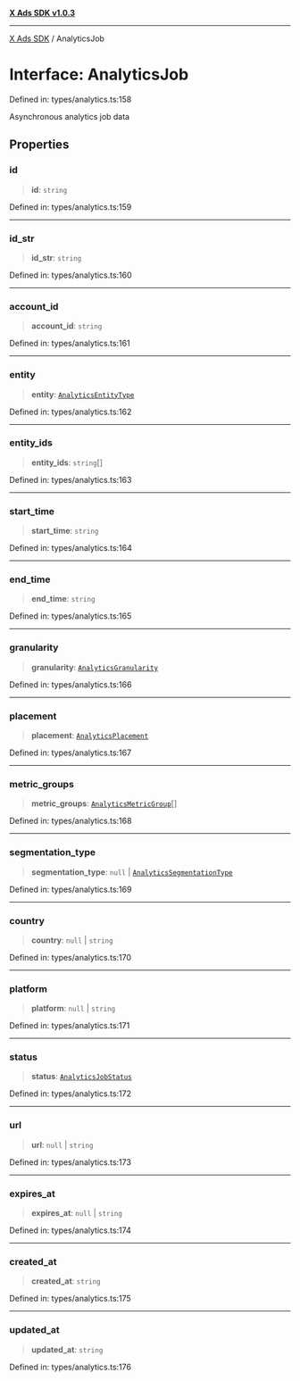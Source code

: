 [**X Ads SDK v1.0.3**](../README.md)

***

[X Ads SDK](../globals.md) / AnalyticsJob

# Interface: AnalyticsJob

Defined in: types/analytics.ts:158

Asynchronous analytics job data

## Properties

### id

> **id**: `string`

Defined in: types/analytics.ts:159

***

### id\_str

> **id\_str**: `string`

Defined in: types/analytics.ts:160

***

### account\_id

> **account\_id**: `string`

Defined in: types/analytics.ts:161

***

### entity

> **entity**: [`AnalyticsEntityType`](../type-aliases/AnalyticsEntityType.md)

Defined in: types/analytics.ts:162

***

### entity\_ids

> **entity\_ids**: `string`[]

Defined in: types/analytics.ts:163

***

### start\_time

> **start\_time**: `string`

Defined in: types/analytics.ts:164

***

### end\_time

> **end\_time**: `string`

Defined in: types/analytics.ts:165

***

### granularity

> **granularity**: [`AnalyticsGranularity`](../type-aliases/AnalyticsGranularity.md)

Defined in: types/analytics.ts:166

***

### placement

> **placement**: [`AnalyticsPlacement`](../type-aliases/AnalyticsPlacement.md)

Defined in: types/analytics.ts:167

***

### metric\_groups

> **metric\_groups**: [`AnalyticsMetricGroup`](../type-aliases/AnalyticsMetricGroup.md)[]

Defined in: types/analytics.ts:168

***

### segmentation\_type

> **segmentation\_type**: `null` \| [`AnalyticsSegmentationType`](../type-aliases/AnalyticsSegmentationType.md)

Defined in: types/analytics.ts:169

***

### country

> **country**: `null` \| `string`

Defined in: types/analytics.ts:170

***

### platform

> **platform**: `null` \| `string`

Defined in: types/analytics.ts:171

***

### status

> **status**: [`AnalyticsJobStatus`](../type-aliases/AnalyticsJobStatus.md)

Defined in: types/analytics.ts:172

***

### url

> **url**: `null` \| `string`

Defined in: types/analytics.ts:173

***

### expires\_at

> **expires\_at**: `null` \| `string`

Defined in: types/analytics.ts:174

***

### created\_at

> **created\_at**: `string`

Defined in: types/analytics.ts:175

***

### updated\_at

> **updated\_at**: `string`

Defined in: types/analytics.ts:176

